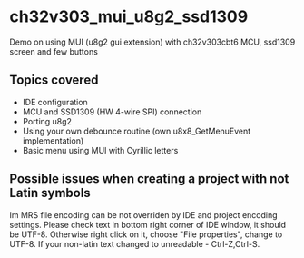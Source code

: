 # ch32v303_mui_u8g2_ssd1309
Demo on using MUI (u8g2 gui extension) with ch32v303cbt6 MCU, ssd1309 screen and few buttons

## Topics covered
- IDE configuration
- MCU and SSD1309 (HW 4-wire SPI) connection
- Porting u8g2
- Using your own debounce routine (own u8x8_GetMenuEvent implementation)
- Basic menu using MUI with Cyrillic letters

## Possible issues when creating a project with not Latin symbols
Im MRS file encoding can be not overriden by IDE and project encoding settings. Please check text in bottom right corner of IDE window, it should be UTF-8. Otherwise right click on it, choose "File properties", change to UTF-8. If your non-latin text changed to unreadable -  Ctrl-Z,Ctrl-S.
